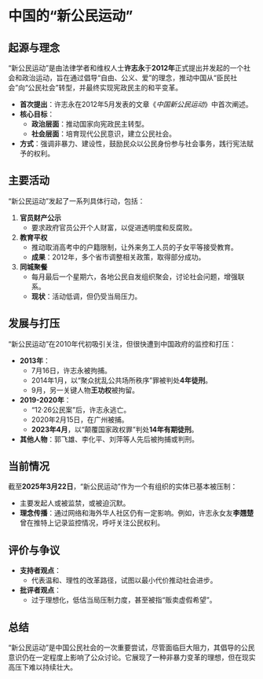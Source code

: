# 中国的“新公民运动”

## 起源与理念
“新公民运动”是由法律学者和维权人士**许志永**于**2012年**正式提出并发起的一个社会和政治运动，旨在通过倡导“自由、公义、爱”的理念，推动中国从“臣民社会”向“公民社会”转型，并最终实现宪政民主的和平变革。

- **首次提出**：许志永在2012年5月发表的文章《*中国新公民运动*》中首次阐述。
- **核心目标**：
  - **政治层面**：推动国家向宪政民主转型。
  - **社会层面**：培育现代公民意识，建立公民社会。
- **方式**：强调非暴力、建设性，鼓励民众以公民身份参与社会事务，践行宪法赋予的权利。

## 主要活动
“新公民运动”发起了一系列具体行动，包括：

1. **官员财产公示**  
   - 要求政府官员公开个人财富，以促进透明度和反腐败。
2. **教育平权**  
   - 推动取消高考中的户籍限制，让外来务工人员的子女平等接受教育。  
   - **成果**：2012年，多个省市调整相关政策，取得部分成功。
3. **同城聚餐**  
   - 每月最后一个星期六，各地公民自发组织聚会，讨论社会问题，增强联系。  
   - **现状**：活动低调，但仍受当局压力。

## 发展与打压
“新公民运动”在2010年代初吸引关注，但很快遭到中国政府的监控和打压：

- **2013年**：
  - 7月16日，许志永被拘捕。
  - 2014年1月，以“聚众扰乱公共场所秩序”罪被判处**4年徒刑**。
  - 9月，另一关键人物**王功权**被拘留。
- **2019-2020年**：
  - “12·26公民案”后，许志永逃亡。
  - 2020年2月15日，在广州被捕。
  - **2023年4月**，以“颠覆国家政权罪”判处**14年有期徒刑**。
- **其他人物**：郭飞雄、李化平、刘萍等人先后被拘捕或判刑。

## 当前情况
截至**2025年3月22日**，“新公民运动”作为一个有组织的实体已基本被压制：
- 主要发起人或被监禁，或被迫沉默。
- **理念传播**：通过网络和海外华人社区仍有一定影响。例如，许志永女友**李翘楚**曾在推特上记录监控情况，呼吁关注公民权利。

## 评价与争议
- **支持者观点**：  
  - 代表温和、理性的改革路径，试图以最小代价推动社会进步。
- **批评者观点**：  
  - 过于理想化，低估当局压制力度，甚至被指“贩卖虚假希望”。

## 总结
“新公民运动”是中国公民社会的一次重要尝试，尽管面临巨大阻力，其倡导的公民意识仍在一定程度上影响了公众讨论。它展现了一种非暴力变革的理想，但在现实高压下难以持续壮大。
